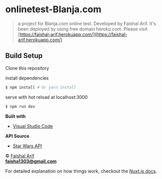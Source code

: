 # onlinetest-Blanja.com
> a project for Blanja.com online test. Developed by Faishal Arif.
>It's been deployed by using free domain heroku.com. Please visit [https://faishal-arif.herokuapp.com/](https://faishal-arif.herokuapp.com/)

## Build Setup

Clone this repository


install dependencies
``` bash
$ npm install # Or yarn install

```

serve with hot reload at localhost:3000
``` bash
$ npm run dev

```

<b>Built with</b>
- [Visual Studio Code](https://code.visualstudio.com)

<b>API Source</b>
- [Star Wars API](https://swapi.co)

© [Faishal Arif]()
<br>
**faisha1303@gmail.com**

For detailed explanation on how things work, checkout the [Nuxt.js docs](https://github.com/nuxt/nuxt.js).

